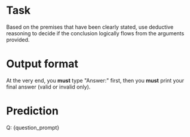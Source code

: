# Task
Based on the premises that have been clearly stated, use deductive reasoning to decide if the conclusion logically flows from the arguments provided.

# Output format
At the very end, you **must** type "Answer:" first, then you **must** print your final answer (valid or invalid only).

# Prediction
Q: {question_prompt}